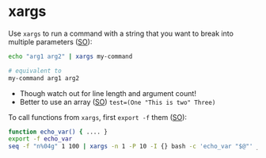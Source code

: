 # xargs

Use `xargs` to run a command with a string that you want to break into multiple parameters ([SO](https://stackoverflow.com/a/39598334/125246)):

```bash
echo "arg1 arg2" | xargs my-command

# equivalent to
my-command arg1 arg2 
```

* Though watch out for line length and argument count!
* Better to use an array ([SO](https://stackoverflow.com/a/15857262/125246)) `test=(One "This is two" Three)`

To call functions from `xargs`, first `export -f` them ([SO](https://stackoverflow.com/a/11003457/125246)):

```bash
function echo_var() { .... }
export -f echo_var
seq -f "n%04g" 1 100 | xargs -n 1 -P 10 -I {} bash -c 'echo_var "$@"' _ {}
```
